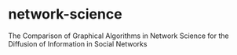 # network-science
The Comparison of Graphical Algorithms in Network Science for the Diffusion of Information in Social Networks
